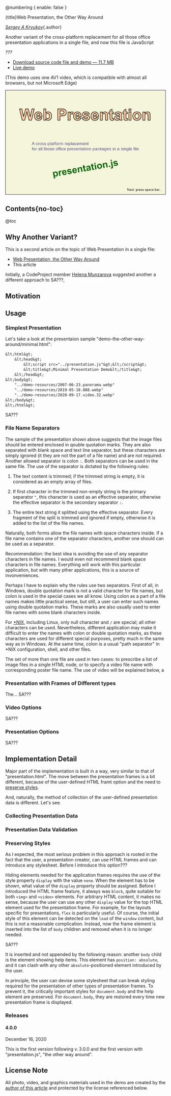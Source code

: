 @numbering {
    enable: false
}

{title}Web Presentation, the Other Way Around

[*Sergey A Kryukov*](https://www.SAKryukov.org){.author}

Another variant of the cross-platform replacement for all those office presentation applications in a single file, and now this file is JavaScript

*???*

<!-- copy to CodeProject from here ------------------------------------------->

<ul class="download">
	<li><a href="Web-presentation.zip">Download source code file and demo &mdash; 11.7 MB</a></li>
	<li><a href="http://www.sakryukov.org/software/GitHub.live/web-presentation/demo">Live demo</a></li>
</ul>

(This demo uses one AV1 video, which is compatible with almost all browsers, but not Microsoft Edge)

![presentation.h](main2.jpg)

## Contents{no-toc}

@toc

## Why Another Variant?

This is a second article on the topic of Web Presentation in a single file:
- [Web Presentation, the Other Way Around](https://www.codeproject.com/Articles/5286790/Web-Presentation-an-Application-in-a-Single-File)
- This article

Initially, a CodeProject member [Helena Munzarova](https://www.codeproject.com/script/Membership/View.aspx?mid=11286055) suggested another a different approach to SA???, 

## Motivation

## Usage

### Simplest Presentation

Let's take a look at the presentaion sample "demo-the-other-way-around/minimal.html":

```{lang=HTML}
&lt;html&gt;
    &lt;head&gt;
        &lt;script src="../presentation.js"&gt;&lt;/script&gt;
        &lt;title&gt;Minimal Presentation Demo&lt;/title&gt;
    &lt;/head&gt;
&lt;body&gt;
    "../demo-resources/2007-06-23.panorama.webp"
    "../demo-resources/2019-05-18.088.webp"
    "../demo-resources/2020-09-17.video.32.webp"
&lt;/body&gt;
&lt;/html&gt;
```
SA???

### File Name Separators

The sample of the presentation shown above suggests that the image files should be entered enclosed in qouble quotation marks. They are also separated with blank space and text line separator, but these characters are simply ignored (it they are not the part of a file name) and are not required. Another allowed separator is colon `:`. Both separators can be used in the same file. The use of the separator is dictated by the following rules:

1. The text content is trimmed; if the trimmed string is empty, it is considered as an empty array of files.

1. If first character in the trimmed non-empty string is the primary separator `"`, this character is used as an effective separator, otherwise the effective separator is the secondary separator `:`.

1. The entire text string it splitted using the effective separator. Every fragment of the split is trimmed and ignored if empty, otherwise it is added to the list of the file names.

Naturally, both forms allow the file names with space characters inside. If a file name contains one of the separator characters, another one should can be used as a separator.

Recommendation: the best idea is avoiding the use of any separator characters in file names. I would even not recommend blank space characters in file names. Everything will work with this particular application, but with many pther applications, this is a source of invonveniences.

Perhaps I have to explain why the rules use two separators. First of all, in Windows, double quotation mark is not a valid character for file names, but colon is used in the special cases we all know. Using colon as a part of a file names makes little practical sense, but still, a user can enter such names using double quotation marks. These marks are also usually used to enter file names with some blank characters inside.

For [*NIX](https://en.wikipedia.org/wiki/Unix-like), including Linux, only null character and `/` are special; all other characters can be used. Nevertheless, different application may make it difficult to enter the names with colon or double quotation marks, as these characters are used for different special purposes, pretty much in the same way as in Windows. At the same time, colon is a usual "path separator" in *NIX configuration, shell, and other files.

The set of more than one file are used in two cases: to prescribe a list of image files in a single HTML node, or to specify a video file name with corresponding poster file name. The use of video will be explained below, a

### Presentation with Frames of Different types

The...
SA???

### Video Options

SA???

### Presentation Options

SA???

## Implementation Detail

Major part of the implementation is built in a way, very similar to that of "presentation.html". The move between the presentation frames is a bit different, because of the user-defined HTML framt option and the need to [preserve styles](##heading-preserving-styles).

And, naturally, the method of collection of the user-defined presentation data is different. Let's see.

### Collecting Presentation Data

### Presentation Data Validation

### Preserving Styles

As I expected, the most serious problem in this approach is rooted in the fact that the user, a presentation creator, can use HTML frames and can introduce any stylesheet. Before I introduce this option???

Hiding elements needed for the application frames requires the use of the style property `display` with the value `none`. When the element has to be shown, what value of the `display` property should be assigned. Before I introduced the HTML frame feature, it always was `block`, quite suitable for both `<img>` and `<video>` elements. For arbitrary HTML content, it makes no sense, because the user can use any other `display` value for the top HTML element used for the presentation frame. For example, for the layouts specific for presentations, `flex` is particularly useful. Of course, the initial style of this element can be detected on the `load` of the `window` content, but this is not a reasonable complication. Instead, now the frame element is inserted into the list of `body` children and removed when it is no longer needed.

SA???

It is inserted and not appended by the following reason: another `body` child is the element showing help items. This element has `position: absolute`, and it can clash with any other `absolute`-positioned element introduced by the user.

In principle, the user can devise some stylesheet that can break styling required for the presentation of other types of presentation frames. To prevent it, the critically important styles for `document.body` and the help element are preserved. For `document.body`, they are restored every time new presentation frame is displayed.

### Releases

#### 4.0.0

December 16, 2020

This is the first version following v.&thinsp;3.0.0 and the first version with "presentation.js", "the other way around".

## License Note

All photo, video, and graphics materials used in the demo are created by the [author of this article](https://www.codeproject.com/Members/SAKryukov) and protected by the license referenced below.
